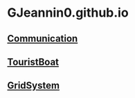 # GJeannin0.github.io

## [Communication](https://GJeannin0.github.io/Communication)

## [TouristBoat](https://GJeannin0.github.io/TouristBoat)

## [GridSystem](https://GJeannin0.github.io/GridSystem)


